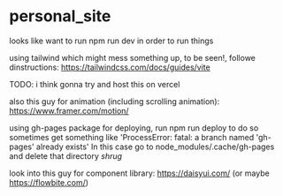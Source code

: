 # personal_site

looks like want to run npm run dev in order to run things

using tailwind which might mess something up, to be seen!, followe dinstructions:
https://tailwindcss.com/docs/guides/vite


TODO: i think gonna try and host this on vercel

also this guy for animation (including scrolling animation):
https://www.framer.com/motion/


using gh-pages package for deploying, run npm run deploy to do so
sometimes get something like 'ProcessError: fatal: a branch named 'gh-pages' already exists'
In this case go to node_modules/.cache/gh-pages and delete that directory *shrug*


look into this guy for component library:
https://daisyui.com/
(or maybe https://flowbite.com/)